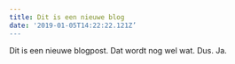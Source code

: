 ```yaml
---
title: Dit is een nieuwe blog
date: '2019-01-05T14:22:22.121Z’
---
```

Dit is een nieuwe blogpost. Dat wordt nog wel wat. Dus. Ja.